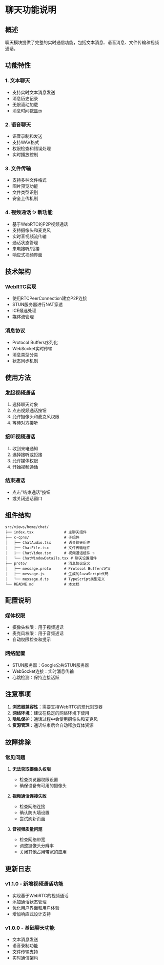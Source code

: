 # 聊天功能说明

## 概述

聊天模块提供了完整的实时通信功能，包括文本消息、语音消息、文件传输和视频通话。

## 功能特性

### 1. 文本聊天
- 支持实时文本消息发送
- 消息历史记录
- 无限滚动加载
- 消息时间戳显示

### 2. 语音聊天
- 语音录制和发送
- 支持WAV格式
- 权限检查和错误处理
- 实时播放控制

### 3. 文件传输
- 支持多种文件格式
- 图片预览功能
- 文件类型识别
- 安全上传机制

### 4. 视频通话 ✨ 新功能
- 基于WebRTC的P2P视频通话
- 支持摄像头和麦克风
- 实时音视频流传输
- 通话状态管理
- 来电接听/拒接
- 响应式视频界面

## 技术架构

### WebRTC实现
- 使用RTCPeerConnection建立P2P连接
- STUN服务器进行NAT穿透
- ICE候选处理
- 媒体流管理

### 消息协议
- Protocol Buffers序列化
- WebSocket实时传输
- 消息类型分类
- 状态同步机制

## 使用方法

### 发起视频通话
1. 选择聊天对象
2. 点击视频通话按钮
3. 允许摄像头和麦克风权限
4. 等待对方接听

### 接听视频通话
1. 收到来电通知
2. 选择接听或拒接
3. 允许媒体权限
4. 开始视频通话

### 结束通话
- 点击"结束通话"按钮
- 或关闭通话窗口

## 组件结构

```
src/views/home/chat/
├── index.tsx              # 主聊天组件
├── c-cpns/                # 子组件
│   ├── ChatAudio.tsx      # 语音聊天组件
│   ├── ChatFile.tsx       # 文件传输组件
│   ├── ChatVideo.tsx      # 视频通话组件 ✨
│   └── ChatWindowDetails.tsx # 聊天设置组件
├── proto/                 # 消息协议定义
│   ├── message.proto      # Protocol Buffers定义
│   ├── message.js         # 生成的JavaScript代码
│   └── message.d.ts       # TypeScript类型定义
└── README.md              # 本文档
```

## 配置说明

### 媒体权限
- 摄像头权限：用于视频通话
- 麦克风权限：用于音频通话
- 自动权限检查和提示

### 网络配置
- STUN服务器：Google公共STUN服务器
- WebSocket连接：实时消息传输
- 心跳检测：保持连接活跃

## 注意事项

1. **浏览器兼容性**：需要支持WebRTC的现代浏览器
2. **网络环境**：建议在稳定的网络环境下使用
3. **隐私保护**：通话过程中会使用摄像头和麦克风
4. **资源管理**：通话结束后会自动释放媒体资源

## 故障排除

### 常见问题
1. **无法获取摄像头权限**
   - 检查浏览器权限设置
   - 确保设备有可用的摄像头

2. **视频通话连接失败**
   - 检查网络连接
   - 确认防火墙设置
   - 尝试刷新页面

3. **音视频质量问题**
   - 检查网络带宽
   - 调整摄像头分辨率
   - 关闭其他占用带宽的应用

## 更新日志

### v1.1.0 - 新增视频通话功能
- 实现基于WebRTC的视频通话
- 添加通话状态管理
- 优化用户界面和用户体验
- 增加响应式设计支持

### v1.0.0 - 基础聊天功能
- 文本消息发送
- 语音录制功能
- 文件传输支持
- 实时通信架构
